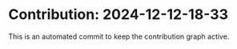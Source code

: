 # Contribution: 2024-12-12-18-33
This is an automated commit to keep the contribution graph active.
